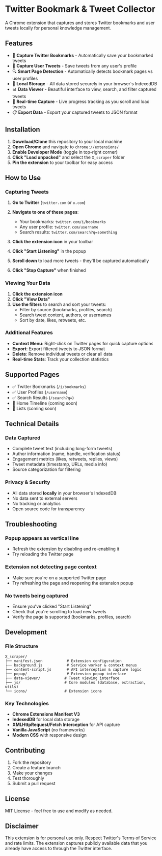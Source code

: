 # Twitter Bookmark & Tweet Collector

A Chrome extension that captures and stores Twitter bookmarks and user tweets locally for personal knowledge management.

## Features

- 🔖 **Capture Twitter Bookmarks** - Automatically save your bookmarked tweets
- 👤 **Capture User Tweets** - Save tweets from any user's profile
- 🔍 **Smart Page Detection** - Automatically detects bookmark pages vs user profiles
- 💾 **Local Storage** - All data stored securely in your browser's IndexedDB
- 📊 **Data Viewer** - Beautiful interface to view, search, and filter captured tweets
- 🚀 **Real-time Capture** - Live progress tracking as you scroll and load tweets
- 📋 **Export Data** - Export your captured tweets to JSON format

## Installation

1. **Download/Clone** this repository to your local machine
2. **Open Chrome** and navigate to `chrome://extensions/`
3. **Enable Developer Mode** (toggle in top-right corner)
4. **Click "Load unpacked"** and select the `X_scraper` folder
5. **Pin the extension** to your toolbar for easy access

## How to Use

### Capturing Tweets

1. **Go to Twitter** (`twitter.com` or `x.com`)
2. **Navigate to one of these pages**:

   - Your bookmarks: `twitter.com/i/bookmarks`
   - Any user profile: `twitter.com/username`
   - Search results: `twitter.com/search?q=something`

3. **Click the extension icon** in your toolbar
4. **Click "Start Listening"** in the popup
5. **Scroll down** to load more tweets - they'll be captured automatically
6. **Click "Stop Capture"** when finished

### Viewing Your Data

1. **Click the extension icon**
2. **Click "View Data"**
3. **Use the filters** to search and sort your tweets:
   - Filter by source (bookmarks, profiles, search)
   - Search tweet content, authors, or usernames
   - Sort by date, likes, retweets, etc.

### Additional Features

- **Context Menu**: Right-click on Twitter pages for quick capture options
- **Export**: Export filtered tweets to JSON format
- **Delete**: Remove individual tweets or clear all data
- **Real-time Stats**: Track your collection statistics

## Supported Pages

- ✅ Twitter Bookmarks (`/i/bookmarks`)
- ✅ User Profiles (`/username`)
- ✅ Search Results (`/search?q=`)
- 🚧 Home Timeline (coming soon)
- 🚧 Lists (coming soon)

## Technical Details

### Data Captured

- Complete tweet text (including long-form tweets)
- Author information (name, handle, verification status)
- Engagement metrics (likes, retweets, replies, views)
- Tweet metadata (timestamp, URLs, media info)
- Source categorization for filtering

### Privacy & Security

- All data stored **locally** in your browser's IndexedDB
- No data sent to external servers
- No tracking or analytics
- Open source code for transparency

## Troubleshooting

### Popup appears as vertical line

- Refresh the extension by disabling and re-enabling it
- Try reloading the Twitter page

### Extension not detecting page context

- Make sure you're on a supported Twitter page
- Try refreshing the page and reopening the extension popup

### No tweets being captured

- Ensure you've clicked "Start Listening"
- Check that you're scrolling to load new tweets
- Verify the page is supported (bookmarks, profiles, search)

## Development

### File Structure

```
X_scraper/
├── manifest.json           # Extension configuration
├── background.js           # Service worker & context menus
├── content-script.js       # API interception & capture logic
├── popup/                  # Extension popup interface
├── data-viewer/           # Tweet viewing interface
├── js/                    # Core modules (database, extraction, utils)
└── icons/                 # Extension icons
```

### Key Technologies

- **Chrome Extensions Manifest V3**
- **IndexedDB** for local data storage
- **XMLHttpRequest/Fetch Interception** for API capture
- **Vanilla JavaScript** (no frameworks)
- **Modern CSS** with responsive design

## Contributing

1. Fork the repository
2. Create a feature branch
3. Make your changes
4. Test thoroughly
5. Submit a pull request

## License

MIT License - feel free to use and modify as needed.

## Disclaimer

This extension is for personal use only. Respect Twitter's Terms of Service and rate limits. The extension captures publicly available data that you already have access to through the Twitter interface.
